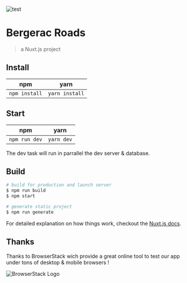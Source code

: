 ![test](https://cdn.rawgit.com/jongracecox/anybadge/master/examples/awesomeness.svg)

# Bergerac Roads

> a Nuxt.js project

## Install

| npm           | yarn           |
| ------------- | -------------- |
| `npm install` | `yarn install` |


## Start

| npm           | yarn       |
| ------------- | ---------- |
| `npm run dev` | `yarn dev` |

The dev task will run in parrallel the dev server & database.

## Build

``` bash
# build for production and launch server
$ npm run build
$ npm start

# generate static project
$ npm run generate
```

For detailed explanation on how things work, checkout the [Nuxt.js docs](https://github.com/nuxt/nuxt.js).

## Thanks

Thanks to BrowserStack wich provide a great online tool to test our app under tons of desktop & mobile browsers !

![BrowserStack Logo](https://www.browserstack.com/images/layout/browserstack-logo-600x315.png)
